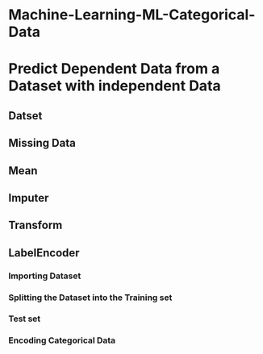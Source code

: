 # Machine-Learning-ML-Categorical-Data
# Predict Dependent Data from a Dataset with independent Data
## Datset
## Missing Data
## Mean
## Imputer
## Transform
## LabelEncoder

### Importing Dataset
### Splitting the Dataset into the Training set 
### Test set
### Encoding Categorical Data
